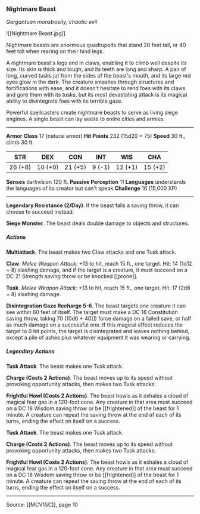 ### Nightmare Beast
_Gargantuan monstrosity, chaotic evil_

![[Nightmare Beast.jpg]]

Nightmare beasts are enormous quadrupeds that stand 20 feet tall, or 40 feet tall when rearing on their hind legs.

A nightmare beast's legs end in claws, enabling it to climb well despite its size. Its skin is thick and tough, and its teeth are long and sharp. A pair of long, curved tusks jut from the sides of the beast's mouth, and its large red eyes glow in the dark. The creature smashes through structures and fortifications with ease, and it doesn't hesitate to rend foes with its claws and gore them with its tusks, but its most devastating attack is its magical ability to disintegrate foes with its terrible gaze.

Powerful spellcasters create nightmare beasts to serve as living siege engines. A single beast can lay waste to entire cities and armies.




---

**Armor Class** 17 (natural armor)
**Hit Points** 232 (15d20 + 75)
**Speed** 30 ft., climb 30 ft.

| STR     | DEX     | CON     | INT     | WIS     | CHA     |
|---------|---------|---------|---------|---------|---------|
| 26 (+8) | 10 (+0) | 21 (+5) | 9 (-1) | 12 (+1) | 15 (+2) |

**Senses** darkvision 120 ft.
**Passive Perception** 11
**Languages** understands the languages of its creator but can't speak
**Challenge** 16 (15,000 XP)

---

**Legendary Resistance (2/Day)**. If the beast fails a saving throw, it can choose to succeed instead.

**Siege Monster**. The beast deals double damage to objects and structures.

##### Actions
**Multiattack**. The beast makes two Claw attacks and one Tusk attack.

**Claw**. _Melee Weapon Attack:_ +13 to hit, reach 15 ft., one target. Hit: 14 (1d12 + 8) slashing damage, and if the target is a creature, it must succeed on a DC 21 Strength saving throw or be knocked [[prone]].

**Tusk**. _Melee Weapon Attack:_ +13 to hit, reach 15 ft., one target. Hit: 17 (2d8 + 8) slashing damage.

**Disintegration Gaze Recharge 5-6**. The beast targets one creature it can see within 60 feet of itself. The target must make a DC 18 Constitution saving throw, taking 70 (10d6 + 40]]) force damage on a failed save, or half as much damage on a successful one. If this magical effect reduces the target to 0 hit points, the target is disintegrated and leaves nothing behind, except a pile of ashes plus whatever equipment it was wearing or carrying.

##### Legendary Actions
**Tusk Attack**. The beast makes one Tusk attack.

**Charge (Costs 2 Actions)**. The beast moves up to its speed without provoking opportunity attacks, then makes two Tusk attacks.

**Frightful Howl (Costs 2 Actions)**. The beast howls as it exhales a cloud of magical fear gas in a 120-foot cone. Any creature in that area must succeed on a DC 18 Wisdom saving throw or be [[frightened]] of the beast for 1 minute. A creature can repeat the saving throw at the end of each of its turns, ending the effect on itself on a success.

**Tusk Attack**. The beast makes one Tusk attack.

**Charge (Costs 2 Actions)**. The beast moves up to its speed without provoking opportunity attacks, then makes two Tusk attacks.

**Frightful Howl (Costs 2 Actions)**. The beast howls as it exhales a cloud of magical fear gas in a 120-foot cone. Any creature in that area must succeed on a DC 18 Wisdom saving throw or be [[frightened]] of the beast for 1 minute. A creature can repeat the saving throw at the end of each of its turns, ending the effect on itself on a success.


---

Source: [[MCV1SC]], page 10